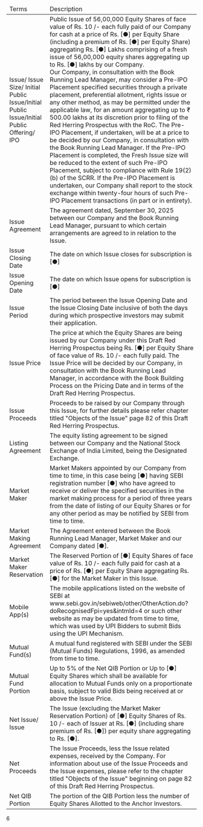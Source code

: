 <table><thead><tr><td>Terms</td><td>Description</td></tr></thead><tbody><tr><td>Issue/ Issue Size/ Initial Public Issue/Initial Public Issue/Initial Public Offering/ IPO</td><td>Public Issue of 56,00,000 Equity Shares of face value of Rs. 10 /- each fully paid of our Company for cash at a price of Rs. [●] per Equity Share (including a premium of Rs. [●] per Equity Share) aggregating Rs. [●] Lakhs comprising of a fresh issue of 56,00,000 equity shares aggregating up to Rs. [●] lakhs by our Company.<br/>Our Company, in consultation with the Book Running Lead Manager, may consider a Pre-IPO Placement specified securities through a private placement, preferential allotment, rights issue or any other method, as may be permitted under the applicable law, for an amount aggregating up to ₹ 500.00 lakhs at its discretion prior to filing of the Red Herring Prospectus with the RoC. The Pre-IPO Placement, if undertaken, will be at a price to be decided by our Company, in consultation with the Book Running Lead Manager. If the Pre-IPO Placement is completed, the Fresh Issue size will be reduced to the extent of such Pre-IPO Placement, subject to compliance with Rule 19(2)(b) of the SCRR. If the Pre-IPO Placement is undertaken, our Company shall report to the stock exchange within twenty-four hours of such Pre-IPO Placement transactions (in part or in entirety).</td></tr><tr><td>Issue Agreement</td><td>The agreement dated, September 30, 2025 between our Company and the Book Running Lead Manager, pursuant to which certain arrangements are agreed to in relation to the Issue.</td></tr><tr><td>Issue Closing Date</td><td>The date on which Issue closes for subscription is [●]</td></tr><tr><td>Issue Opening Date</td><td>The date on which Issue opens for subscription is [●]</td></tr><tr><td>Issue Period</td><td>The period between the Issue Opening Date and the Issue Closing Date inclusive of both the days during which prospective investors may submit their application.</td></tr><tr><td>Issue Price</td><td>The price at which the Equity Shares are being issued by our Company under this Draft Red Herring Prospectus being Rs. [●] per Equity Share of face value of Rs. 10 /- each fully paid. The Issue Price will be decided by our Company, in consultation with the Book Running Lead Manager, in accordance with the Book Building Process on the Pricing Date and in terms of the Draft Red Herring Prospectus.</td></tr><tr><td>Issue Proceeds</td><td>Proceeds to be raised by our Company through this Issue, for further details please refer chapter titled "Objects of the Issue" page 82 of this Draft Red Herring Prospectus.</td></tr><tr><td>Listing Agreement</td><td>The equity listing agreement to be signed between our Company and the National Stock Exchange of India Limited, being the Designated Exchange.</td></tr><tr><td>Market Maker</td><td>Market Makers appointed by our Company from time to time, in this case being [●] having SEBI registration number [●] who have agreed to receive or deliver the specified securities in the market making process for a period of three years from the date of listing of our Equity Shares or for any other period as may be notified by SEBI from time to time.</td></tr><tr><td>Market Making Agreement</td><td>The Agreement entered between the Book Running Lead Manager, Market Maker and our Company dated [●].</td></tr><tr><td>Market Maker Reservation</td><td>The Reserved Portion of [●] Equity Shares of face value of Rs. 10 /- each fully paid for cash at a price of Rs. [●] per Equity Share aggregating Rs. [●] for the Market Maker in this Issue.</td></tr><tr><td>Mobile App(s)</td><td>The mobile applications listed on the website of SEBI at www.sebi.gov.in/sebiweb/other/OtherAction.do?doRecognisedFpi=yes&amp;intmId=4 or such other website as may be updated from time to time, which was used by UPI Bidders to submit Bids using the UPI Mechanism.</td></tr><tr><td>Mutual Fund(s)</td><td>A mutual fund registered with SEBI under the SEBI (Mutual Funds) Regulations, 1996, as amended from time to time.</td></tr><tr><td>Mutual Fund Portion</td><td>Up to 5% of the Net QIB Portion or Up to [●] Equity Shares which shall be available for allocation to Mutual Funds only on a proportionate basis, subject to valid Bids being received at or above the Issue Price.</td></tr><tr><td>Net Issue/ Issue</td><td>The Issue (excluding the Market Maker Reservation Portion) of [●] Equity Shares of Rs. 10 /- each of Issuer at Rs. [●] (including share premium of Rs. [●]) per equity share aggregating to Rs. [●].</td></tr><tr><td>Net Proceeds</td><td>The Issue Proceeds, less the Issue related expenses, received by the Company. For information about use of the Issue Proceeds and the Issue expenses, please refer to the chapter titled "Objects of the Issue" beginning on page 82 of this Draft Red Herring Prospectus.</td></tr><tr><td>Net QIB Portion</td><td>The portion of the QIB Portion less the number of Equity Shares Allotted to the Anchor Investors.</td></tr></tbody></table>

6